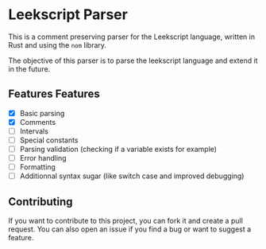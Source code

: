 # Leekscript Parser

This is a comment preserving parser for the Leekscript language, written in Rust and using the `nom` library.

The objective of this parser is to parse the leekscript language and extend it in the future.

## Features Features

- [X] Basic parsing
- [X] Comments
- [ ] Intervals
- [ ] Special constants
- [ ] Parsing validation (checking if a variable exists for example)
- [ ] Error handling
- [ ] Formatting
- [ ] Additionnal syntax sugar (like switch case and improved debugging)

## Contributing

If you want to contribute to this project, you can fork it and create a pull request. You can also open an issue if you find a bug or want to suggest a feature.